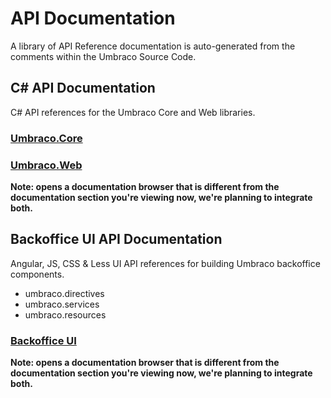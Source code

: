 # API Documentation

A library of API Reference documentation is auto-generated from the comments within the Umbraco Source Code.

## C# API Documentation

C# API references for the Umbraco Core and Web libraries.

### [Umbraco.Core](https://our.umbraco.org/apidocs/csharp/api/Umbraco.Core.html)
### [Umbraco.Web](https://our.umbraco.org/apidocs/csharp/api/Umbraco.Web.html)

__Note: opens a documentation browser that is different from the documentation section you're viewing now, we're planning to integrate both.__

## Backoffice UI API Documentation

Angular, JS, CSS & Less UI API references for building Umbraco backoffice components.

- umbraco.directives
- umbraco.services
- umbraco.resources

### [Backoffice UI](https://our.umbraco.org/apidocs/ui/#/api/)

__Note: opens a documentation browser that is different from the documentation section you're viewing now, we're planning to integrate both.__

